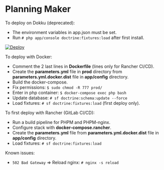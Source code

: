 # Planning Maker
To deploy on Dokku (deprecated):
- The environment variables in app.json must be set.
- Run `# php app/console doctrine:fixtures:load` after first install.

[![Deploy](https://www.herokucdn.com/deploy/button.svg)](https://heroku.com/deploy)

To deploy with Docker:
- Comment the 2 last lines in **Dockerfile** (lines only for Rancher CI/CD).
- Create the **parameters.yml** file in **prod** directory from **parameters.yml.docker.dist** file in **app/config** directory.
- Build the docker-compose.
- Fix permissions: `$ sudo chmod -R 777 prod/`
- Enter in php container: `$ docker-compose exec php bash`
- Update database: `# sf doctrine:schema:update --force`
- Load fixtures: `# sf doctrine:fixtures:load` (first deploy only).

To first deploy with Rancher (GitLab CI/CD):
- Run a build pipeline for PHPM and PHPM-nginx.
- Configure stack with **docker-compose.rancher**.
- Create the **parameters.yml** file from **parameters.yml.docker.dist** file in **app/config** directory.
- Load fixtures: `# sf doctrine:fixtures:load`

Known issues:
- `502 Bad Gateway` => Reload nginx: `# nginx -s reload`
